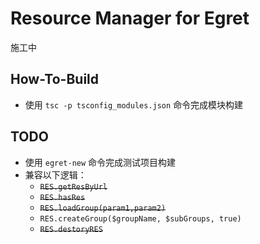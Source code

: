 # Resource Manager for Egret

施工中

## How-To-Build

* 使用 ```tsc -p tsconfig_modules.json``` 命令完成模块构建

## TODO

* 使用 ```egret-new``` 命令完成测试项目构建
* 兼容以下逻辑：
    * ~~```RES.getResByUrl```~~
    * ~~```RES.hasRes```~~
    * ~~```RES.loadGroup(param1,param2)```~~
    * ```RES.createGroup($groupName, $subGroups, true)```
    * ~~```RES.destoryRES```~~

